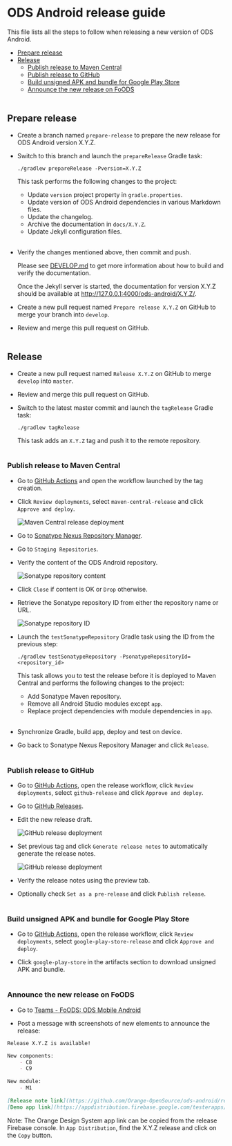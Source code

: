 # ODS Android release guide

This file lists all the steps to follow when releasing a new version of ODS Android.

- [Prepare release](#prepare-release)
- [Release](#release)
  * [Publish release to Maven Central](#publish-release-to-maven-central)
  * [Publish release to GitHub](#publish-release-to-github)
  * [Build unsigned APK and bundle for Google Play Store](#build-unsigned-apk-and-bundle-for-google-play-store)
  * [Announce the new release on FoODS](#announce-the-new-release-on-foods)<br /><br />

## Prepare release

- Create a branch named `prepare-release` to prepare the new release for ODS Android version X.Y.Z.

- Switch to this branch and launch the `prepareRelease` Gradle task:

    ```shell
    ./gradlew prepareRelease -Pversion=X.Y.Z
    ```

    This task performs the following changes to the project:
    
    - Update `version` project property in `gradle.properties`.
    - Update version of ODS Android dependencies in various Markdown files.
    - Update the changelog.
    - Archive the documentation in `docs/X.Y.Z`.
    - Update Jekyll configuration files.<br /><br />

- Verify the changes mentioned above, then commit and push.

    Please see [DEVELOP.md](../DEVELOP.md#documentation) to get more information about how to build and verify the documentation.
    
    Once the Jekyll server is started, the documentation for version X.Y.Z should be available at http://127.0.0.1:4000/ods-android/X.Y.Z/.

- Create a new pull request named `Prepare release X.Y.Z` on GitHub to merge your branch into `develop`.

- Review and merge this pull request on GitHub.<br /><br />

## Release

- Create a new pull request named `Release X.Y.Z` on GitHub to merge `develop` into `master`.

- Review and merge this pull request on GitHub.

- Switch to the latest master commit and launch the `tagRelease` Gradle task:

    ```shell
    ./gradlew tagRelease
    ```

    This task adds an `X.Y.Z` tag and push it to the remote repository.<br /><br />

### Publish release to Maven Central

- Go to [GitHub Actions](https://github.com/Orange-OpenSource/ods-android/actions) and open the workflow launched by the tag creation.

- Click `Review deployments`, select `maven-central-release` and click `Approve and deploy`.

    ![Maven Central release deployment](images/maven_central_release_01.png)

- Go to [Sonatype Nexus Repository Manager](https://oss.sonatype.org).

- Go to `Staging Repositories`.

- Verify the content of the ODS Android repository.

    ![Sonatype repository content](images/maven_central_release_02.png)

- Click `Close` if content is OK or `Drop` otherwise.

- Retrieve the Sonatype repository ID from either the repository name or URL.

    ![Sonatype repository ID](images/maven_central_release_03.png)

- Launch the `testSonatypeRepository` Gradle task using the ID from the previous step:

    ```shell
    ./gradlew testSonatypeRepository -PsonatypeRepositoryId=<repository_id>
    ```

    This task allows you to test the release before it is deployed to Maven Central and performs the following changes to the project:
    
    - Add Sonatype Maven repository.
    - Remove all Android Studio modules except `app`.
    - Replace project dependencies with module dependencies in `app`.<br /><br />

- Synchronize Gradle, build app, deploy and test on device.

- Go back to Sonatype Nexus Repository Manager and click `Release`.<br /><br />

### Publish release to GitHub

- Go to [GitHub Actions](https://github.com/Orange-OpenSource/ods-android/actions), open the release workflow, click `Review deployments`, select `github-release` and click `Approve and deploy`.

- Go to [GitHub Releases](https://github.com/Orange-OpenSource/ods-android/releases).

- Edit the new release draft.

    ![GitHub release deployment](images/github_release_01.png)

- Set previous tag and click `Generate release notes` to automatically generate the release notes.

    ![GitHub release deployment](images/github_release_02.png)

- Verify the release notes using the preview tab.

- Optionally check `Set as a pre-release` and click `Publish release`.<br /><br />

### Build unsigned APK and bundle for Google Play Store

- Go to [GitHub Actions](https://github.com/Orange-OpenSource/ods-android/actions), open the release workflow, click `Review deployments`, select `google-play-store-release` and click `Approve and deploy`.

- Click `google-play-store` in the artifacts section to download unsigned APK and bundle.<br /><br />

### Announce the new release on FoODS

- Go to [Teams - FoODS: ODS Mobile Android](https://teams.microsoft.com/l/channel/19%3a62efff7aca9f4865a841076b4a6c428f%40thread.tacv2/4-ODS%2520Mobile%2520Android?groupId=a9581e9e-6775-46f5-9e4a-3ce57096e6be&tenantId=90c7a20a-f34b-40bf-bc48-b9253b6f5d20)

- Post a message with screenshots of new elements to announce the release:
```markdown
Release X.Y.Z is available!

New components:
    - C8
    - C9
    
New module:
    - M1
    
[Release note link](https://github.com/Orange-OpenSource/ods-android/releases/tag/X.Y.Z)
[Demo app link](https://appdistribution.firebase.google.com/testerapps/1:212698857200:android:84f9ae5c588f21f25ecc35/releases/489r7j172cqn8?utm_source=firebase-console)
```

Note: The Orange Design System app link can be copied from the release Firebase console. In `App Distribution`, find the X.Y.Z release and click on the `Copy` button.